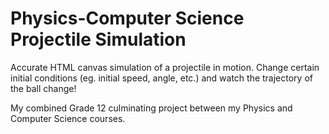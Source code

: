 # Physics-Computer Science Projectile Simulation

Accurate HTML canvas simulation of a projectile in motion. Change certain initial conditions (eg. initial speed, angle, etc.) and watch the trajectory of the ball change! 

My combined Grade 12 culminating project between my Physics and Computer Science courses. 



